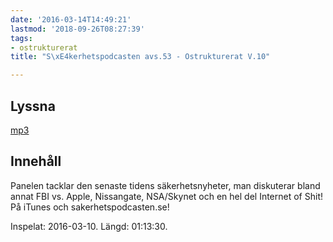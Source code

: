 ```yaml
---
date: '2016-03-14T14:49:21'
lastmod: '2018-09-26T08:27:39'
tags:
- ostrukturerat
title: "S\xE4kerhetspodcasten avs.53 - Ostrukturerat V.10"

---
```

## Lyssna

[mp3](http://traffic.libsyn.com/sakerhetspodcasten/Ostrukturerat_v10_2016_mixdown.mp3)

## Innehåll

Panelen tacklar den senaste tidens säkerhetsnyheter, man diskuterar bland annat FBI
vs. Apple, Nissangate, NSA/Skynet och en hel del Internet of Shit! På iTunes och
sakerhetspodcasten.se!

Inspelat: 2016-03-10. Längd: 01:13:30.

